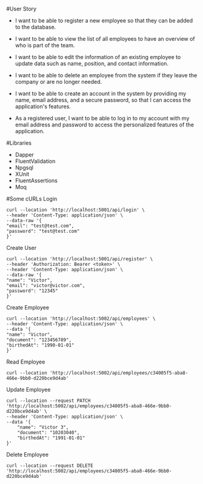 #User Story
- I want to be able to register a new employee so that they can be added to the database.
- I want to be able to view the list of all employees to have an overview of who is part of the team.
- I want to be able to edit the information of an existing employee to update data such as name, position, and contact information.
- I want to be able to delete an employee from the system if they leave the company or are no longer needed.

- I want to be able to create an account in the system by providing my name, email address, and a secure password, so that I can access the application's features.
- As a registered user, I want to be able to log in to my account with my email address and password to access the personalized features of the application.

#Libraries
- Dapper
- FluentValidation
- Npgsql
- XUnit
- FluentAssertions
- Moq

#Some cURLs
Login
```
curl --location 'http://localhost:5001/api/login' \
--header 'Content-Type: application/json' \
--data-raw '{
"email": "test@test.com",
"password": "test@test.com"
}'
```

Create User
```
curl --location 'http://localhost:5001/api/register' \
--header 'Authorization: Bearer <token>' \
--header 'Content-Type: application/json' \
--data-raw '{
"name": "Victor",
"email": "victor@victor.com",
"password": "12345"
}'
```

Create Employee
```
curl --location 'http://localhost:5002/api/employees' \
--header 'Content-Type: application/json' \
--data '{
"name": "Victor",
"document": "123456789",
"birthedAt": "1990-01-01"
}'
```

Read Employee
```
curl --location 'http://localhost:5002/api/employees/c34005f5-aba8-466e-9bb0-d220bce9d4ab'
```

Update Employee
```
curl --location --request PATCH 'http://localhost:5002/api/employees/c34005f5-aba8-466e-9bb0-d220bce9d4ab' \
--header 'Content-Type: application/json' \
--data '{
    "name": "Victor 3",
    "document": "10203040",
    "birthedAt": "1991-01-01"
}'
```

Delete Employee
```
curl --location --request DELETE 'http://localhost:5002/api/employees/c34005f5-aba8-466e-9bb0-d220bce9d4ab'
```
